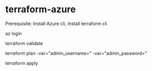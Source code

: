 # terraform-azure

Prerequisite: Install Azure cli, Install terraform cli

az login

terraform validate

terraform plan -var="admin_username=<username>"  -var="admin_password=<password>" 

terraform apply
